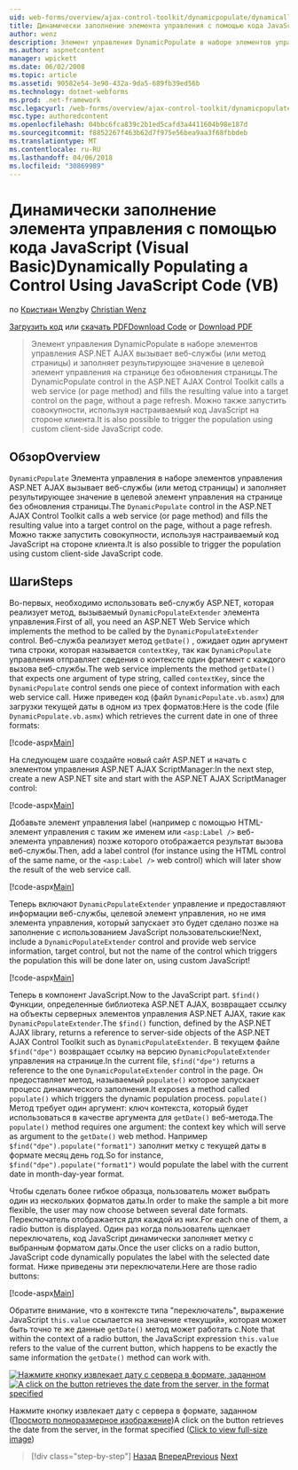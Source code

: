 ```yaml
---
uid: web-forms/overview/ajax-control-toolkit/dynamicpopulate/dynamically-populating-a-control-using-javascript-code-vb
title: Динамически заполнение элемента управления с помощью кода JavaScript (VB) | Документы Microsoft
author: wenz
description: Элемент управления DynamicPopulate в наборе элементов управления ASP.NET AJAX вызывает веб-службы (или метод страницы) и заполняет результирующее значение в целевой элемент управления на t...
ms.author: aspnetcontent
manager: wpickett
ms.date: 06/02/2008
ms.topic: article
ms.assetid: 90582e54-3e90-432a-9da5-689fb39ed56b
ms.technology: dotnet-webforms
ms.prod: .net-framework
msc.legacyurl: /web-forms/overview/ajax-control-toolkit/dynamicpopulate/dynamically-populating-a-control-using-javascript-code-vb
msc.type: authoredcontent
ms.openlocfilehash: 04bbc6fca839c2b1ed5cafd3a4411604b98e187d
ms.sourcegitcommit: f8852267f463b62d7f975e56bea9aa3f68fbbdeb
ms.translationtype: MT
ms.contentlocale: ru-RU
ms.lasthandoff: 04/06/2018
ms.locfileid: "30869989"
---
```

<a name="dynamically-populating-a-control-using-javascript-code-vb"></a><span data-ttu-id="45103-103">Динамически заполнение элемента управления с помощью кода JavaScript (Visual Basic)</span><span class="sxs-lookup"><span data-stu-id="45103-103">Dynamically Populating a Control Using JavaScript Code (VB)</span></span>
====================
<span data-ttu-id="45103-104">по [Кристиан Wenz](https://github.com/wenz)</span><span class="sxs-lookup"><span data-stu-id="45103-104">by [Christian Wenz](https://github.com/wenz)</span></span>

<span data-ttu-id="45103-105">[Загрузить код](http://download.microsoft.com/download/d/8/f/d8f2f6f9-1b7c-46ad-9252-e1fc81bdea3e/dynamicpopulate1.vb.zip) или [скачать PDF](http://download.microsoft.com/download/b/6/a/b6ae89ee-df69-4c87-9bfb-ad1eb2b23373/dynamicpopulate1VB.pdf)</span><span class="sxs-lookup"><span data-stu-id="45103-105">[Download Code](http://download.microsoft.com/download/d/8/f/d8f2f6f9-1b7c-46ad-9252-e1fc81bdea3e/dynamicpopulate1.vb.zip) or [Download PDF](http://download.microsoft.com/download/b/6/a/b6ae89ee-df69-4c87-9bfb-ad1eb2b23373/dynamicpopulate1VB.pdf)</span></span>

> <span data-ttu-id="45103-106">Элемент управления DynamicPopulate в наборе элементов управления ASP.NET AJAX вызывает веб-службы (или метод страницы) и заполняет результирующее значение в целевой элемент управления на странице без обновления страницы.</span><span class="sxs-lookup"><span data-stu-id="45103-106">The DynamicPopulate control in the ASP.NET AJAX Control Toolkit calls a web service (or page method) and fills the resulting value into a target control on the page, without a page refresh.</span></span> <span data-ttu-id="45103-107">Можно также запустить совокупности, используя настраиваемый код JavaScript на стороне клиента.</span><span class="sxs-lookup"><span data-stu-id="45103-107">It is also possible to trigger the population using custom client-side JavaScript code.</span></span>


## <a name="overview"></a><span data-ttu-id="45103-108">Обзор</span><span class="sxs-lookup"><span data-stu-id="45103-108">Overview</span></span>

<span data-ttu-id="45103-109">`DynamicPopulate` Элемента управления в наборе элементов управления ASP.NET AJAX вызывает веб-службы (или метод страницы) и заполняет результирующее значение в целевой элемент управления на странице без обновления страницы.</span><span class="sxs-lookup"><span data-stu-id="45103-109">The `DynamicPopulate` control in the ASP.NET AJAX Control Toolkit calls a web service (or page method) and fills the resulting value into a target control on the page, without a page refresh.</span></span> <span data-ttu-id="45103-110">Можно также запустить совокупности, используя настраиваемый код JavaScript на стороне клиента.</span><span class="sxs-lookup"><span data-stu-id="45103-110">It is also possible to trigger the population using custom client-side JavaScript code.</span></span>

## <a name="steps"></a><span data-ttu-id="45103-111">Шаги</span><span class="sxs-lookup"><span data-stu-id="45103-111">Steps</span></span>

<span data-ttu-id="45103-112">Во-первых, необходимо использовать веб-службу ASP.NET, которая реализует метод, вызываемый `DynamicPopulateExtender` элемента управления.</span><span class="sxs-lookup"><span data-stu-id="45103-112">First of all, you need an ASP.NET Web Service which implements the method to be called by the `DynamicPopulateExtender` control.</span></span> <span data-ttu-id="45103-113">Веб-служба реализует метод `getDate()` , ожидает один аргумент типа строки, которая называется `contextKey`, так как `DynamicPopulate` управления отправляет сведения о контексте один фрагмент с каждого вызова веб-службы.</span><span class="sxs-lookup"><span data-stu-id="45103-113">The web service implements the method `getDate()` that expects one argument of type string, called `contextKey`, since the `DynamicPopulate` control sends one piece of context information with each web service call.</span></span> <span data-ttu-id="45103-114">Ниже приведен код (файл `DynamicPopulate.vb.asmx`) для загрузки текущей даты в одном из трех форматов:</span><span class="sxs-lookup"><span data-stu-id="45103-114">Here is the code (file `DynamicPopulate.vb.asmx`) which retrieves the current date in one of three formats:</span></span>

[!code-aspx[Main](dynamically-populating-a-control-using-javascript-code-vb/samples/sample1.aspx)]

<span data-ttu-id="45103-115">На следующем шаге создайте новый сайт ASP.NET и начать с элементом управления ASP.NET AJAX ScriptManager:</span><span class="sxs-lookup"><span data-stu-id="45103-115">In the next step, create a new ASP.NET site and start with the ASP.NET AJAX ScriptManager control:</span></span>

[!code-aspx[Main](dynamically-populating-a-control-using-javascript-code-vb/samples/sample2.aspx)]

<span data-ttu-id="45103-116">Добавьте элемент управления label (например с помощью HTML-элемент управления с таким же именем или `<asp:Label />` веб-элемента управления) позже которого отображается результат вызова веб-службы.</span><span class="sxs-lookup"><span data-stu-id="45103-116">Then, add a label control (for instance using the HTML control of the same name, or the `<asp:Label />` web control) which will later show the result of the web service call.</span></span>

[!code-aspx[Main](dynamically-populating-a-control-using-javascript-code-vb/samples/sample3.aspx)]

<span data-ttu-id="45103-117">Теперь включают `DynamicPopulateExtender` управление и предоставляют информации веб-службы, целевой элемент управления, но не имя элемента управления, который запускает это будет сделано позже на заполнение с использованием JavaScript пользовательские!</span><span class="sxs-lookup"><span data-stu-id="45103-117">Next, include a `DynamicPopulateExtender` control and provide web service information, target control, but not the name of the control which triggers the population this will be done later on, using custom JavaScript!</span></span>

[!code-aspx[Main](dynamically-populating-a-control-using-javascript-code-vb/samples/sample4.aspx)]

<span data-ttu-id="45103-118">Теперь в компонент JavaScript.</span><span class="sxs-lookup"><span data-stu-id="45103-118">Now to the JavaScript part.</span></span> <span data-ttu-id="45103-119">`$find()` Функции, определенные библиотека ASP.NET AJAX, возвращает ссылку на объекты серверных элементов управления ASP.NET AJAX, такие как `DynamicPopulateExtender`.</span><span class="sxs-lookup"><span data-stu-id="45103-119">The `$find()` function, defined by the ASP.NET AJAX library, returns a reference to server-side objects of the ASP.NET AJAX Control Toolkit such as `DynamicPopulateExtender`.</span></span> <span data-ttu-id="45103-120">В текущем файле `$find("dpe")` возвращает ссылку на версию `DynamicPopulateExtender` управления на странице.</span><span class="sxs-lookup"><span data-stu-id="45103-120">In the current file, `$find("dpe")` returns a reference to the one `DynamicPopulateExtender` control in the page.</span></span> <span data-ttu-id="45103-121">Он предоставляет метод, называемый `populate()` которое запускает процесс динамического заполнения.</span><span class="sxs-lookup"><span data-stu-id="45103-121">It exposes a method called `populate()` which triggers the dynamic population process.</span></span> <span data-ttu-id="45103-122">`populate()` Метод требует один аргумент: ключ контекста, который будет использоваться в качестве аргумента для `getDate()` веб-метода.</span><span class="sxs-lookup"><span data-stu-id="45103-122">The `populate()` method requires one argument: the context key which will serve as argument to the `getDate()` web method.</span></span> <span data-ttu-id="45103-123">Например `$find("dpe").populate("format1")` заполнит метку с текущей даты в формате месяц день год.</span><span class="sxs-lookup"><span data-stu-id="45103-123">So for instance, `$find("dpe").populate("format1")` would populate the label with the current date in month-day-year format.</span></span>

<span data-ttu-id="45103-124">Чтобы сделать более гибкое образца, пользователь может выбрать один из нескольких форматов даты.</span><span class="sxs-lookup"><span data-stu-id="45103-124">In order to make the sample a bit more flexible, the user may now choose between several date formats.</span></span> <span data-ttu-id="45103-125">Переключатель отображается для каждой из них.</span><span class="sxs-lookup"><span data-stu-id="45103-125">For each one of them, a radio button is displayed.</span></span> <span data-ttu-id="45103-126">Один раз когда пользователь щелкает переключатель, код JavaScript динамически заполняет метку с выбранным форматом даты.</span><span class="sxs-lookup"><span data-stu-id="45103-126">Once the user clicks on a radio button, JavaScript code dynamically populates the label with the selected date format.</span></span> <span data-ttu-id="45103-127">Ниже приведены эти переключатели.</span><span class="sxs-lookup"><span data-stu-id="45103-127">Here are those radio buttons:</span></span>

[!code-aspx[Main](dynamically-populating-a-control-using-javascript-code-vb/samples/sample5.aspx)]

<span data-ttu-id="45103-128">Обратите внимание, что в контексте типа "переключатель", выражение JavaScript `this.value` ссылается на значение «текущий», которая может быть точно те же данные `getDate()` метод может работать с.</span><span class="sxs-lookup"><span data-stu-id="45103-128">Note that within the context of a radio button, the JavaScript expression `this.value` refers to the value of the current button, which happens to be exactly the same information the `getDate()` method can work with.</span></span>


<span data-ttu-id="45103-129">[![Нажмите кнопку извлекает дату с сервера в формате, заданном](dynamically-populating-a-control-using-javascript-code-vb/_static/image2.png)](dynamically-populating-a-control-using-javascript-code-vb/_static/image1.png)</span><span class="sxs-lookup"><span data-stu-id="45103-129">[![A click on the button retrieves the date from the server, in the format specified](dynamically-populating-a-control-using-javascript-code-vb/_static/image2.png)](dynamically-populating-a-control-using-javascript-code-vb/_static/image1.png)</span></span>

<span data-ttu-id="45103-130">Нажмите кнопку извлекает дату с сервера в формате, заданном ([Просмотр полноразмерное изображение](dynamically-populating-a-control-using-javascript-code-vb/_static/image3.png))</span><span class="sxs-lookup"><span data-stu-id="45103-130">A click on the button retrieves the date from the server, in the format specified ([Click to view full-size image](dynamically-populating-a-control-using-javascript-code-vb/_static/image3.png))</span></span>

> [!div class="step-by-step"]
> <span data-ttu-id="45103-131">[Назад](dynamically-populating-a-control-vb.md)
> [Вперед](using-dynamicpopulate-with-a-user-control-and-javascript-vb.md)</span><span class="sxs-lookup"><span data-stu-id="45103-131">[Previous](dynamically-populating-a-control-vb.md)
[Next](using-dynamicpopulate-with-a-user-control-and-javascript-vb.md)</span></span>
